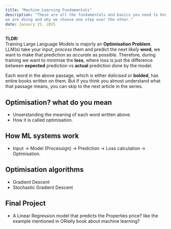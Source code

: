 ```yaml
---
title: "Machine Learning Fundamentals"
description: "These are all the fundamentals and basics you need to know for a solid mental model of what
we are doing and why we choose one step over the other."
date: January 25, 2025
---
```


**TLDR:**\
Training Large Language Models is majorly an **Optimisation Problem**. LLM(s) take
your input, _process_ them and predict the next _likely_ **word**, we want to
make that prediction as _accurate_ as possible. Therefore, during training we want
to minimise the **loss**, where loss is just the difference between **expected**
prediction vs **actual** prediction done by the model.

Each word in the above passage, which is either _italicised_ or **bolded**, has
entire books written on them. But if you think you almost understand what that passage
means, you can skip to the next article in the series.

## Optimisation? what do you mean

- Unserstanding the meaning of each word written above.
- How it is called optimisation.

## How ML systems work

- Input -> Model (Processign) -> Prediction -> Loss calculation -> Optimisation.

## Optimisation algorithms

- Gradient Descent
- Stochastic Gradient Descent

## Final Project

- A Linear Regression model that predicts the Properties price? like the example
  mentioned in ORielly book about machine learning?
